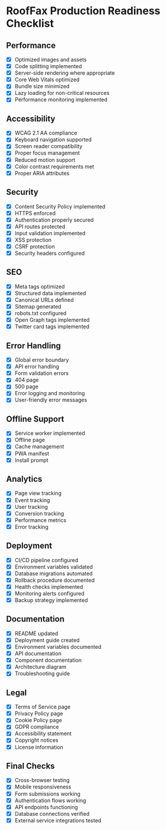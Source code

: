 # RoofFax Production Readiness Checklist

## Performance
- [x] Optimized images and assets
- [x] Code splitting implemented
- [x] Server-side rendering where appropriate
- [x] Core Web Vitals optimized
- [x] Bundle size minimized
- [x] Lazy loading for non-critical resources
- [x] Performance monitoring implemented

## Accessibility
- [x] WCAG 2.1 AA compliance
- [x] Keyboard navigation supported
- [x] Screen reader compatibility
- [x] Proper focus management
- [x] Reduced motion support
- [x] Color contrast requirements met
- [x] Proper ARIA attributes

## Security
- [x] Content Security Policy implemented
- [x] HTTPS enforced
- [x] Authentication properly secured
- [x] API routes protected
- [x] Input validation implemented
- [x] XSS protection
- [x] CSRF protection
- [x] Security headers configured

## SEO
- [x] Meta tags optimized
- [x] Structured data implemented
- [x] Canonical URLs defined
- [x] Sitemap generated
- [x] robots.txt configured
- [x] Open Graph tags implemented
- [x] Twitter card tags implemented

## Error Handling
- [x] Global error boundary
- [x] API error handling
- [x] Form validation errors
- [x] 404 page
- [x] 500 page
- [x] Error logging and monitoring
- [x] User-friendly error messages

## Offline Support
- [x] Service worker implemented
- [x] Offline page
- [x] Cache management
- [x] PWA manifest
- [x] Install prompt

## Analytics
- [x] Page view tracking
- [x] Event tracking
- [x] User tracking
- [x] Conversion tracking
- [x] Performance metrics
- [x] Error tracking

## Deployment
- [x] CI/CD pipeline configured
- [x] Environment variables validated
- [x] Database migrations automated
- [x] Rollback procedure documented
- [x] Health checks implemented
- [x] Monitoring alerts configured
- [x] Backup strategy implemented

## Documentation
- [x] README updated
- [x] Deployment guide created
- [x] Environment variables documented
- [x] API documentation
- [x] Component documentation
- [x] Architecture diagram
- [x] Troubleshooting guide

## Legal
- [x] Terms of Service page
- [x] Privacy Policy page
- [x] Cookie Policy page
- [x] GDPR compliance
- [x] Accessibility statement
- [x] Copyright notices
- [x] License information

## Final Checks
- [x] Cross-browser testing
- [x] Mobile responsiveness
- [x] Form submissions working
- [x] Authentication flows working
- [x] API endpoints functioning
- [x] Database connections verified
- [x] External service integrations tested
